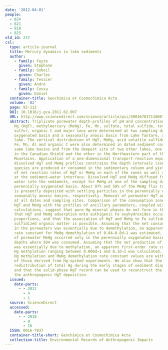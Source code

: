 ```yaml
---
date: '2012-04-01'
people:
  - 824
  - 821
  - 818
  - 825
old_id: 237
csl:
  type: article-journal
  title: Mercury dynamics in lake sediments
  author:
    - family: Feyte
      given: Stéphane
    - family: Gobeil
      given: Charles
    - family: Tessier
      given: André
    - family: Cossa
      given: Daniel
  container-title: Geochimica et Cosmochimica Acta
  volume: '82'
  page: 92-112
  DOI: 10.1016/j.gca.2011.02.007
  URL: http://www.sciencedirect.com/science/article/pii/S0016703711000767
  abstract: Triplicate porewater depth-profiles of pH and concentrations of total
    Hg (HgT), methylmercury (MeHg), Fe, Mn, sulfate, total sulfide, total zero-valent
    sulfur, organic C and major ions were determined at two sampling dates in a perennially
    oxygenated basin and a seasonally anoxic basin from Lake Tantaré, a Canadian Shield
    lake. The vertical distribution of HgT, MeHg, acid volatile sulfide, total S,
    Fe, Mn, Al and organic C were also determined in dated sediment cores from the
    same lake basins and from the deepest site of two other lakes, one also located
    in the Canadian Shield and the other in the Northeastern part of the Appalachian
    Mountains. Application of a one-dimensional transport-reaction equation to the
    dissolved HgT and MeHg profiles constrains the depth intervals (zones) where these
    species are produced or consumed in the sedimentary column and yields estimates
    of net reaction rates of HgT or MeHg in each of the zones as well as their fluxes
    at the sediment–water interface. Dissolved HgT and MeHg diffused from the overlying
    water into the sediments, except for MeHg at one of the sampling dates in the
    perennially oxygenated basin. About 97% and 50% of the MeHg flux to the sediments
    is presently deposited with settling particles in the perennially oxygenated and
    seasonally anoxic basins, respectively. Removal of porewater HgT and MeHg occurred
    at all dates and sampling sites. Comparison of the consumption zones of porewater
    HgT and MeHg with the profiles of ancillary parameters, coupled with thermodynamic
    calculations, suggest that pure Hg mineral phases do not form in the sediments,
    that HgT and MeHg adsorption onto authigenic Fe oxyhydroxides occurs in minor
    proportions, and that the association of HgT and MeHg to Fe sulfide phases or
    sulfidized organic matter is possible. Assuming that the net consumption of MeHg
    in the porewaters was essentially due to demethylation, an apparent first-order
    rate constant for MeHg demethylation of 0.04–0.8d−1 was estimated. Production
    of porewater MeHg occurred only in the perennially oxygenated basin, at sediment
    depths where SO4 was consumed. Assuming that the net production of porewater MeHg
    was essentially due to methylation, an apparent first-order rate constant for
    Hg methylation ranging between 0.006d−1 and 0.1d−1 was calculated. These field-derived
    Hg methylation and MeHg demethylation rate constant values are within the range
    of those derived from Hg-spiked experiments. We also show that the post-depositional
    redistribution of total Hg during the early stages of sediment diagenesis is minor
    and that the solid-phase HgT record can be used to reconstruct the evolution of
    the anthropogenic HgT deposition.
  issued:
    date-parts:
      - - 2012
        - 4
        - 1
  source: ScienceDirect
  accessed:
    date-parts:
      - - 2018
        - 9
        - 16
  ISSN: 0016-7037
  container-title-short: Geochimica et Cosmochimica Acta
  collection-title: Environmental Records of Anthropogenic Impacts
---
```

